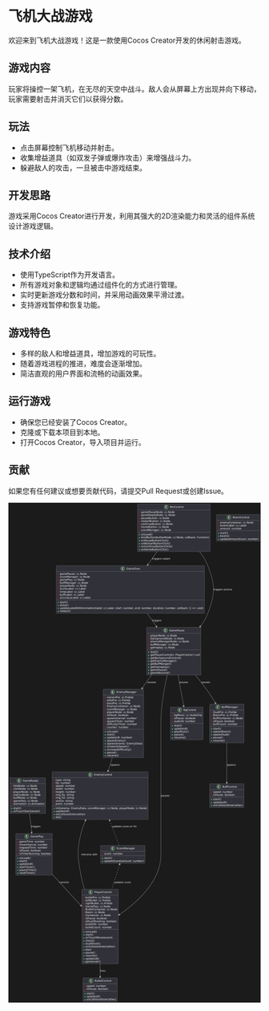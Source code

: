 # 飞机大战游戏

欢迎来到飞机大战游戏！这是一款使用Cocos Creator开发的休闲射击游戏。

## 游戏内容
玩家将操控一架飞机，在无尽的天空中战斗。敌人会从屏幕上方出现并向下移动，玩家需要射击并消灭它们以获得分数。

## 玩法
- 点击屏幕控制飞机移动并射击。
- 收集增益道具（如双发子弹或爆炸攻击）来增强战斗力。
- 躲避敌人的攻击，一旦被击中游戏结束。

## 开发思路
游戏采用Cocos Creator进行开发，利用其强大的2D渲染能力和灵活的组件系统设计游戏逻辑。

## 技术介绍
- 使用TypeScript作为开发语言。
- 所有游戏对象和逻辑均通过组件化的方式进行管理。
- 实时更新游戏分数和时间，并采用动画效果平滑过渡。
- 支持游戏暂停和恢复功能。

## 游戏特色
- 多样的敌人和增益道具，增加游戏的可玩性。
- 随着游戏进程的推进，难度会逐渐增加。
- 简洁直观的用户界面和流畅的动画效果。

## 运行游戏
- 确保您已经安装了Cocos Creator。
- 克隆或下载本项目到本地。
- 打开Cocos Creator，导入项目并运行。

## 贡献
如果您有任何建议或想要贡献代码，请提交Pull Request或创建Issue。


![UML图](https://github.com/S1m6aX/Cocos-Games/blob/master/PlaneWar/UML.png)

